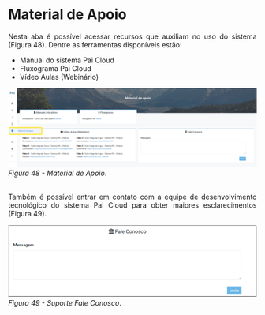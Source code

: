 # Material de Apoio

<p style="text-align: justify;">Nesta aba é possível acessar recursos que auxiliam no uso do sistema (Figura 48). Dentre as ferramentas disponíveis estão: </p>
<ul>
<li>Manual do sistema Pai Cloud</li>
<li>Fluxograma Pai Cloud</li>
<li>Vídeo Aulas (Webinário)</li>
</ul>

![Login](img/MaterialApoio.png)<br>
*Figura 48 - Material de Apoio*. <br><br>

<p style="text-align: justify;">Também é possível entrar em contato com a equipe de desenvolvimento tecnológico do sistema Pai Cloud para obter maiores esclarecimentos (Figura 49). </p>

![Login](img/Fale%20conosco.png)<br>
*Figura 49 - Suporte Fale Conosco*. <br><br>
